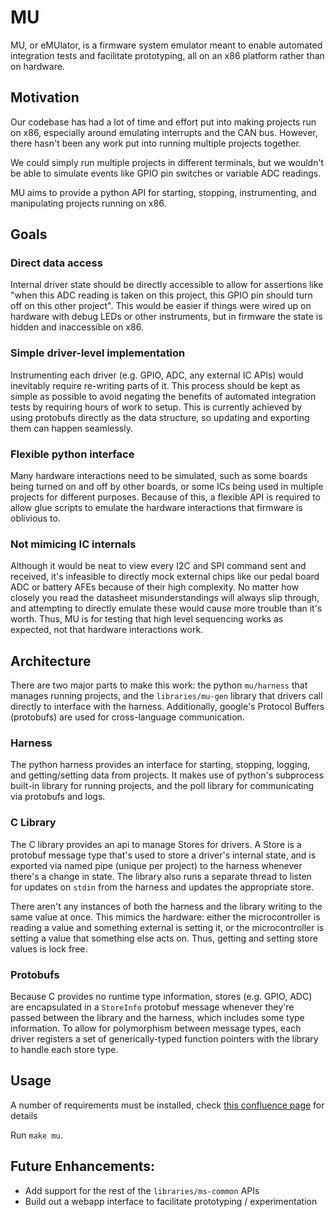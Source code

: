 # MU
MU, or eMUlator, is a firmware system emulator meant to enable automated integration tests and facilitate prototyping, all on an x86 platform rather than on hardware.

## Motivation
Our codebase has had a lot of time and effort put into making projects run on x86, especially around emulating interrupts and the CAN bus. However, there hasn't been any work put into running multiple projects together. 

We could simply run multiple projects in different terminals, but we wouldn't be able to simulate events like GPIO pin switches or variable ADC readings.

MU aims to provide a python API for starting, stopping, instrumenting, and manipulating projects running on x86.

## Goals
### **Direct data access**
Internal driver state should be directly accessible to allow for assertions like "when this ADC reading is taken on this project, this GPIO pin should turn off on this other project". This would be easier if things were wired up on hardware with debug LEDs or other instruments, but in firmware the state is hidden and inaccessible on x86.

### **Simple driver-level implementation**
Instrumenting each driver (e.g. GPIO, ADC, any external IC APIs) would inevitably require re-writing parts of it. This process should be kept as simple as possible to avoid negating the benefits of automated integration tests by requiring hours of work to setup. This is currently achieved by using protobufs directly as the data structure, so updating and exporting them can happen seamlessly.

### **Flexible python interface**
Many hardware interactions need to be simulated, such as some boards being turned on and off by other boards, or some ICs being used in multiple projects for different purposes. Because of this, a flexible API is required to allow glue scripts to emulate the hardware interactions that firmware is oblivious to.

### **Not mimicing IC internals**
Although it would be neat to view every I2C and SPI command sent and received, it's infeasible to directly mock external chips like our pedal board ADC or battery AFEs because of their high complexity. No matter how closely you read the datasheet misunderstandings will always slip through, and attempting to directly emulate these would cause more trouble than it's worth. Thus, MU is for testing that high level sequencing works as expected, not that hardware interactions work.

## Architecture
There are two major parts to make this work: the python `mu/harness` that manages running projects, and the `libraries/mu-gen` library that drivers call directly to interface with the harness. Additionally, google's Protocol Buffers (protobufs) are used for cross-language communication.

### **Harness**
The python harness provides an interface for starting, stopping, logging, and getting/setting data from projects. It makes use of python's subprocess built-in library for running projects, and the poll library for communicating via protobufs and logs.

### **C Library**
The C library provides an api to manage Stores for drivers. A Store is a protobuf message type that's used to store a driver's internal state, and is exported via named pipe (unique per project) to the harness whenever there's a change in state. The library also runs a separate thread to listen for updates on `stdin` from the harness and updates the appropriate store.

There aren't any instances of both the harness and the library writing to the same value at once. This mimics the hardware: either the microcontroller is reading a value and something external is setting it, or the microcontroller is setting a value that something else acts on. Thus, getting and setting store values is lock free.

### **Protobufs**
Because C provides no runtime type information, stores (e.g. GPIO, ADC) are encapsulated in a `StoreInfo` protobuf message whenever they're passed between the library and the harness, which includes some type information. To allow for polymorphism between message types, each driver registers a set of generically-typed function pointers with the library to handle each store type.

## Usage
A number of requirements must be installed, check [this confluence page] for details

[this confluence page]: https://uwmidsun.atlassian.net/wiki/spaces/ELEC/pages/1713471489/MU+requirements+installation

Run `make mu`.

## Future Enhancements:
- Add support for the rest of the `libraries/ms-common` APIs
- Build out a webapp interface to facilitate prototyping / experimentation
